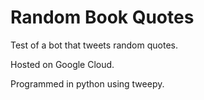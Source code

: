 # Random Book Quotes
Test of a bot that tweets random quotes.

Hosted on Google Cloud.

Programmed in python using tweepy.
